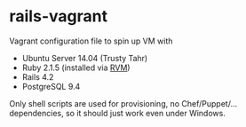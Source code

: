 rails-vagrant
=============

Vagrant configuration file to spin up VM with

* Ubuntu Server 14.04 (Trusty Tahr)
* Ruby 2.1.5 (installed via [RVM](https://rvm.io))
* Rails 4.2
* PostgreSQL 9.4

Only shell scripts are used for provisioning, no Chef/Puppet/... dependencies, so it should just work even under Windows.